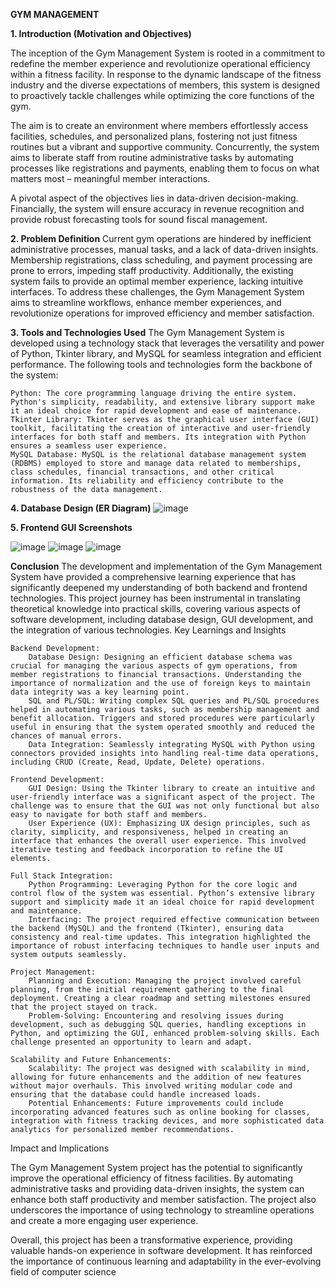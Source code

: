 **GYM MANAGEMENT**

**1. Introduction (Motivation and Objectives)**

The inception of the Gym Management System is rooted in a commitment to redefine the member experience and revolutionize operational efficiency within a fitness facility. In response to the dynamic landscape of the fitness industry and the diverse expectations of members, this system is designed to proactively tackle challenges while optimizing the core functions of the gym.

The aim is to create an environment where members effortlessly access facilities, schedules, and personalized plans, fostering not just fitness routines but a vibrant and supportive community. Concurrently, the system aims to liberate staff from routine administrative tasks by automating processes like registrations and payments, enabling them to focus on what matters most – meaningful member interactions.

A pivotal aspect of the objectives lies in data-driven decision-making. Financially, the system will ensure accuracy in revenue recognition and provide robust forecasting tools for sound fiscal management.

**2. Problem Definition**
Current gym operations are hindered by inefficient administrative processes, manual tasks, and a lack of data-driven insights. Membership registrations, class scheduling, and payment processing are prone to errors, impeding staff productivity. Additionally, the existing system fails to provide an optimal member experience, lacking intuitive interfaces. To address these challenges, the Gym Management System aims to streamline workflows, enhance member experiences, and revolutionize operations for improved efficiency and member satisfaction.

**3. Tools and Technologies Used**
The Gym Management System is developed using a technology stack that leverages the versatility and power of Python, Tkinter library, and MySQL for seamless integration and efficient performance. The following tools and technologies form the backbone of the system:

    Python: The core programming language driving the entire system. Python's simplicity, readability, and extensive library support make it an ideal choice for rapid development and ease of maintenance.
    Tkinter Library: Tkinter serves as the graphical user interface (GUI) toolkit, facilitating the creation of interactive and user-friendly interfaces for both staff and members. Its integration with Python ensures a seamless user experience.
    MySQL Database: MySQL is the relational database management system (RDBMS) employed to store and manage data related to memberships, class schedules, financial transactions, and other critical information. Its reliability and efficiency contribute to the robustness of the data management.

**4. Database Design (ER Diagram)**
![image](https://github.com/ShubhankarSalunke/Gym-Management-System/assets/151939762/201678d9-f8df-42b9-aa53-d93b785648f4)

**5. Frontend GUI Screenshots**

![image](https://github.com/ShubhankarSalunke/Gym-Management-System/assets/151939762/c4b13b9d-51d8-4097-a5b1-224fdff64719)
![image](https://github.com/ShubhankarSalunke/Gym-Management-System/assets/151939762/802fffe2-7e27-46b0-9bb6-663eaa084ed9)
![image](https://github.com/ShubhankarSalunke/Gym-Management-System/assets/151939762/50eac0c9-2b3e-4d4d-a8fa-bb0ab8e3600a)

**Conclusion**
The development and implementation of the Gym Management System have provided a comprehensive learning experience that has significantly deepened my understanding of both backend and frontend technologies. This project journey has been instrumental in translating theoretical knowledge into practical skills, covering various aspects of software development, including database design, GUI development, and the integration of various technologies.
Key Learnings and Insights

    Backend Development:
        Database Design: Designing an efficient database schema was crucial for managing the various aspects of gym operations, from member registrations to financial transactions. Understanding the importance of normalization and the use of foreign keys to maintain data integrity was a key learning point.
        SQL and PL/SQL: Writing complex SQL queries and PL/SQL procedures helped in automating various tasks, such as membership management and benefit allocation. Triggers and stored procedures were particularly useful in ensuring that the system operated smoothly and reduced the chances of manual errors.
        Data Integration: Seamlessly integrating MySQL with Python using connectors provided insights into handling real-time data operations, including CRUD (Create, Read, Update, Delete) operations.

    Frontend Development:
        GUI Design: Using the Tkinter library to create an intuitive and user-friendly interface was a significant aspect of the project. The challenge was to ensure that the GUI was not only functional but also easy to navigate for both staff and members.
        User Experience (UX): Emphasizing UX design principles, such as clarity, simplicity, and responsiveness, helped in creating an interface that enhances the overall user experience. This involved iterative testing and feedback incorporation to refine the UI elements.

    Full Stack Integration:
        Python Programming: Leveraging Python for the core logic and control flow of the system was essential. Python’s extensive library support and simplicity made it an ideal choice for rapid development and maintenance.
        Interfacing: The project required effective communication between the backend (MySQL) and the frontend (Tkinter), ensuring data consistency and real-time updates. This integration highlighted the importance of robust interfacing techniques to handle user inputs and system outputs seamlessly.

    Project Management:
        Planning and Execution: Managing the project involved careful planning, from the initial requirement gathering to the final deployment. Creating a clear roadmap and setting milestones ensured that the project stayed on track.
        Problem-Solving: Encountering and resolving issues during development, such as debugging SQL queries, handling exceptions in Python, and optimizing the GUI, enhanced problem-solving skills. Each challenge presented an opportunity to learn and adapt.

    Scalability and Future Enhancements:
        Scalability: The project was designed with scalability in mind, allowing for future enhancements and the addition of new features without major overhauls. This involved writing modular code and ensuring that the database could handle increased loads.
        Potential Enhancements: Future improvements could include incorporating advanced features such as online booking for classes, integration with fitness tracking devices, and more sophisticated data analytics for personalized member recommendations.

Impact and Implications

The Gym Management System project has the potential to significantly improve the operational efficiency of fitness facilities. By automating administrative tasks and providing data-driven insights, the system can enhance both staff productivity and member satisfaction. The project also underscores the importance of using technology to streamline operations and create a more engaging user experience.

Overall, this project has been a transformative experience, providing valuable hands-on experience in software development. It has reinforced the importance of continuous learning and adaptability in the ever-evolving field of computer science
